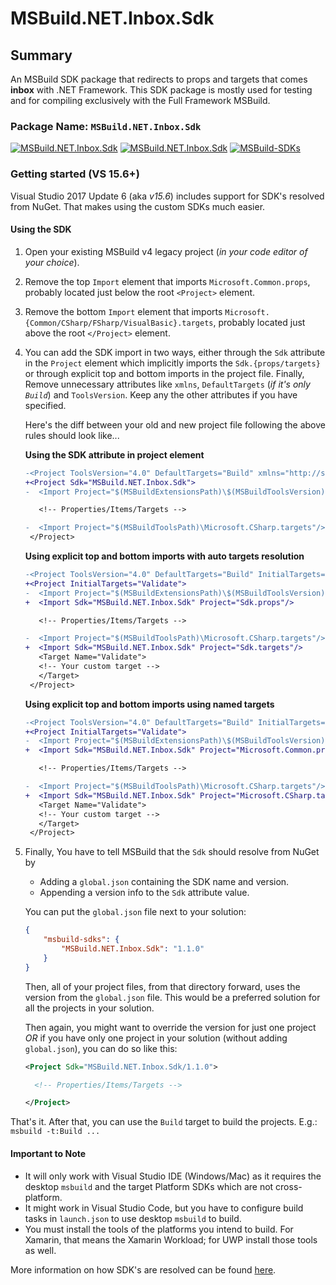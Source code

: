 # MSBuild.NET.Inbox.Sdk

## Summary

An MSBuild SDK package that redirects to props and targets that comes __inbox__ with .NET Framework. This SDK package is mostly used for testing and for compiling exclusively with the Full Framework MSBuild.

### Package Name: `MSBuild.NET.Inbox.Sdk`

[![MSBuild.NET.Inbox.Sdk](https://img.shields.io/nuget/v/MSBuild.NET.Inbox.Sdk.svg)](https://nuget.org/packages/MSBuild.NET.Inbox.Sdk)
[![MSBuild.NET.Inbox.Sdk](https://img.shields.io/myget/msbuild-sdks/v/MSBuild.NET.Inbox.Sdk.svg)](https://myget.org/feed/msbuild-sdks/package/nuget/MSBuild.NET.Inbox.Sdk)
[![MSBuild-SDKs](https://img.shields.io/badge/msbuild--sdks-myget-brightgreen.svg)](https://myget.org/gallery/msbuild-sdks)

### Getting started (VS 15.6+)

Visual Studio 2017 Update 6 (aka _v15.6_) includes support for SDK's resolved from NuGet. That makes using the custom SDKs much easier.

#### Using the SDK

1. Open your existing MSBuild v4 legacy project (_in your code editor of your choice_).

2. Remove the top `Import` element that imports `Microsoft.Common.props`, probably located just below the root `<Project>` element.

3. Remove the bottom `Import` element that imports `Microsoft.{Common/CSharp/FSharp/VisualBasic}.targets`, probably located just above the root `</Project>` element.

4. You can add the SDK import in two ways, either through the `Sdk` attribute in the `Project` element which implicitly imports the `Sdk.{props/targets}` or through explicit top and bottom imports in the project file. Finally, Remove unnecessary attributes like `xmlns`, `DefaultTargets` (_if it's only `Build`_) and `ToolsVersion`. Keep any the other attributes if you have specified.

   Here's the diff between your old and new project file following the above rules should look like...

   **Using the SDK attribute in project element**

   ```diff
   -<Project ToolsVersion="4.0" DefaultTargets="Build" xmlns="http://schemas.microsoft.com/developer/msbuild/2003">
   +<Project Sdk="MSBuild.NET.Inbox.Sdk">
   -  <Import Project="$(MSBuildExtensionsPath)\$(MSBuildToolsVersion)\Microsoft.Common.props" Condition="Exists('$(MSBuildExtensionsPath)\$(MSBuildToolsVersion)\Microsoft.Common.props')"/>

      <!-- Properties/Items/Targets -->

   -  <Import Project="$(MSBuildToolsPath)\Microsoft.CSharp.targets"/>
    </Project>
   ```

   **Using explicit top and bottom imports with auto targets resolution**

   ```diff
   -<Project ToolsVersion="4.0" DefaultTargets="Build" InitialTargets="Validate" xmlns="http://schemas.microsoft.com/developer/msbuild/2003">
   +<Project InitialTargets="Validate">
   -  <Import Project="$(MSBuildExtensionsPath)\$(MSBuildToolsVersion)\Microsoft.Common.props" Condition="Exists('$(MSBuildExtensionsPath)\$(MSBuildToolsVersion)\Microsoft.Common.props')"/>
   +  <Import Sdk="MSBuild.NET.Inbox.Sdk" Project="Sdk.props"/>

      <!-- Properties/Items/Targets -->

   -  <Import Project="$(MSBuildToolsPath)\Microsoft.CSharp.targets"/>
   +  <Import Sdk="MSBuild.NET.Inbox.Sdk" Project="Sdk.targets"/>
      <Target Name="Validate">
      <!-- Your custom target -->
      </Target>
    </Project>
   ```

   **Using explicit top and bottom imports using named targets**

   ```diff
   -<Project ToolsVersion="4.0" DefaultTargets="Build" InitialTargets="Validate" xmlns="http://schemas.microsoft.com/developer/msbuild/2003">
   +<Project InitialTargets="Validate">
   -  <Import Project="$(MSBuildExtensionsPath)\$(MSBuildToolsVersion)\Microsoft.Common.props" Condition="Exists('$(MSBuildExtensionsPath)\$(MSBuildToolsVersion)\Microsoft.Common.props')"/>
   +  <Import Sdk="MSBuild.NET.Inbox.Sdk" Project="Microsoft.Common.props"/>

      <!-- Properties/Items/Targets -->

   -  <Import Project="$(MSBuildToolsPath)\Microsoft.CSharp.targets"/>
   +  <Import Sdk="MSBuild.NET.Inbox.Sdk" Project="Microsoft.CSharp.targets"/>
      <Target Name="Validate">
      <!-- Your custom target -->
      </Target>
    </Project>
   ```

5. Finally, You have to tell MSBuild that the `Sdk` should resolve from NuGet by
    - Adding a `global.json` containing the SDK name and version.
    - Appending a version info to the `Sdk` attribute value.

   You can put the `global.json` file next to your solution:

   ```json
   {
       "msbuild-sdks": {
           "MSBuild.NET.Inbox.Sdk": "1.1.0"
       }
   }
   ```

   Then, all of your project files, from that directory forward, uses the version from the `global.json` file.
   This would be a preferred solution for all the projects in your solution.

   Then again, you might want to override the version for just one project _OR_ if you have only one project in your solution (without adding `global.json`), you can do so like this:

   ```xml
   <Project Sdk="MSBuild.NET.Inbox.Sdk/1.1.0">

     <!-- Properties/Items/Targets -->

   </Project>
   ```

That's it. After that, you can use the `Build` target to build the projects. E.g.: `msbuild -t:Build ...`

#### Important to Note

- It will only work with Visual Studio IDE (Windows/Mac) as it requires the desktop `msbuild` and the target Platform SDKs which are not cross-platform.
- It might work in Visual Studio Code, but you have to configure build tasks in `launch.json` to use desktop `msbuild` to build.
- You must install the tools of the platforms you intend to build. For Xamarin, that means the Xamarin Workload; for UWP install those tools as well.

More information on how SDK's are resolved can be found [here](https://docs.microsoft.com/visualstudio/msbuild/how-to-use-project-sdk#how-project-sdks-are-resolved).

